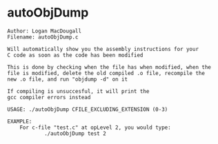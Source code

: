 # autoObjDump

    Author: Logan MacDougall
    Filename: autoObjDump.c

    Will automatically show you the assembly instructions for your
    C code as soon as the code has been modified

    This is done by checking when the file has when modified, when the
    file is modified, delete the old compiled .o file, recompile the
    new .o file, and run "objdump -d" on it

    If compiling is unsuccesful, it will print the
    gcc compiler errors instead

    USAGE: ./autoObjDump CFILE_EXCLUDING_EXTENSION (0-3)

    EXAMPLE:
        For c-file "test.c" at opLevel 2, you would type:
                ./autoObjDump test 2
